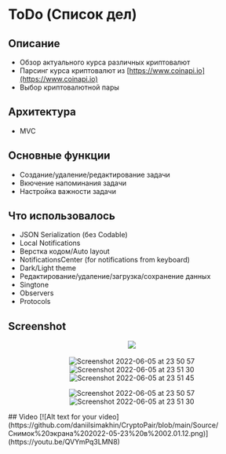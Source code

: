 # ToDo (Список дел)
## Описание
* Обзор актуального курса различных криптовалют
* Парсинг курса криптовалют из [https://www.coinapi.io](https://www.coinapi.io)
* Выбор криптовалютной пары
## Архитектура
* MVC
## Основные функции
* Создание/удаление/редактирование задачи
* Вкючение напоминания задачи
* Настройка важности задачи
## Что использовалось
* JSON Serialization (без Codable)
* Local Notifications
* Верстка кодом/Auto layout
* NotificationsCenter (for notifications from keyboard)
* Dark/Light theme
* Редактирование/удаление/загрузка/сохранение данных
* Singtone
* Observers
* Protocols
## Screenshot
<p align="center">
  <img src = "https://media.githubusercontent.com/media/daniilsimakhin/ToDo/main/sources/IMG_2722.PNG">
</p>
<p align="center">
<img width="180" alt="Screenshot 2022-06-05 at 23 50 57" src="https://media.githubusercontent.com/media/daniilsimakhin/ToDo/main/sources/IMG_2722.PNG"><img width="180" alt="Screenshot 2022-06-05 at 23 51 30" src="https://media.githubusercontent.com/media/daniilsimakhin/ToDo/main/sources/IMG_2723.PNG"><img width="180" alt="Screenshot 2022-06-05 at 23 51 45" src="https://media.githubusercontent.com/media/daniilsimakhin/ToDo/main/sources/IMG_2724.PNG">
</p>
<p align="center">
  <img width="180" alt="Screenshot 2022-06-05 at 23 50 57" src="https://media.githubusercontent.com/media/daniilsimakhin/ToDo/main/sources/IMG_2725.PNG"><img width="180" alt="Screenshot 2022-06-05 at 23 51 30" src="https://media.githubusercontent.com/media/daniilsimakhin/ToDo/main/sources/IMG_2726.PNG">
</p>
## Video
[![Alt text for your video](https://github.com/daniilsimakhin/CryptoPair/blob/main/Source/Снимок%20экрана%202022-05-23%20в%2002.01.12.png)](https://youtu.be/QVYmPq3LMN8)

